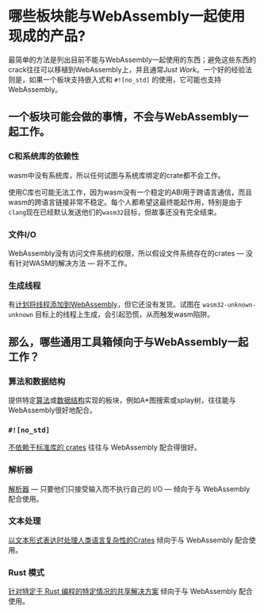 # 哪些板块能与WebAssembly一起使用现成的产品?

最简单的方法是列出目前不能与WebAssembly一起使用的东西；避免这些东西的crack往往可以移植到WebAssembly上，并且通常*Just Work*。一个好的经验法则是，如果一个板块支持嵌入式和 `#![no_std]` 的使用，它可能也支持WebAssembly。

## 一个板块可能会做的事情，不会与WebAssembly一起工作。

### C和系统库的依赖性

wasm中没有系统库，所以任何试图与系统库绑定的crate都不会工作。

使用C库也可能无法工作，因为wasm没有一个稳定的ABI用于跨语言通信，而且wasm的跨语言链接非常不稳定。每个人都希望这最终能起作用，特别是由于`clang`现在已经默认发送他们的`wasm32`目标，但故事还没有完全结束。

### 文件I/O

WebAssembly没有访问文件系统的权限，所以假设文件系统存在的crates &mdash; 没有针对WASM的解决方法 &mdash; 将不工作。

### 生成线程

有[计划将线程添加到WebAssembly][wasm-threading]，但它还没有发货。试图在 `wasm32-unknown-unknown`  目标上的线程上生成，会引起恐慌，从而触发wasm陷阱。

[wasm-threading]: https://rustwasm.github.io/2018/10/24/multithreading-rust-and-wasm.html

## 那么，哪些通用工具箱倾向于与WebAssembly一起工作？

### 算法和数据结构

提供特定[算法](https://crates.io/categories/algorithms)或[数据结构](https://crates.io/categories/data-structures)实现的板块，例如A*图搜索或splay树，往往能与WebAssembly很好地配合。

### `#![no_std]`

[不依赖于标准库的 crates](https://crates.io/categories/no-std) 往往与 WebAssembly 配合得很好。

### 解析器

[解析器](https://crates.io/categories/parser-implementations) &mdash; 只要他们只接受输入而不执行自己的 I/O  &mdash; 倾向于与 WebAssembly 配合使用。 

### 文本处理 

[以文本形式表达时处理人类语言复杂性的Crates](https://crates.io/categories/text-processing) 倾向于与 WebAssembly 配合使用。

### Rust 模式

[针对特定于 Rust 编程的特定情况的共享解决方案](https://crates.io/categories/rust-patterns) 倾向于与 WebAssembly 配合使用。
